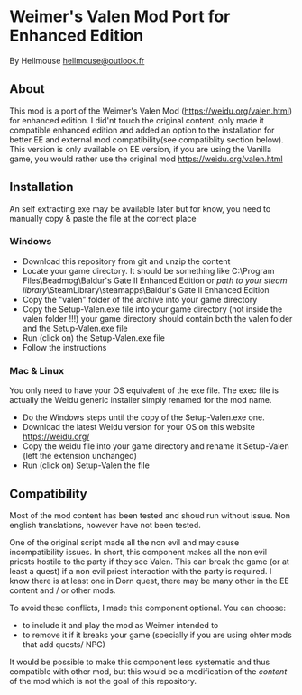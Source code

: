 # Weimer's Valen Mod Port for Enhanced Edition

By Hellmouse <hellmouse@outlook.fr>

## About

This mod is a port of the Weimer's Valen Mod (https://weidu.org/valen.html) for enhanced edition.
I did'nt touch the original content, only made it compatible enhanced edition and added an option to the installation for better EE and external mod compatibility(see compatiblity section below).
This version is only available on EE version, if you are using the Vanilla game, you would rather use the original mod https://weidu.org/valen.html

## Installation

An self extracting exe may be available later but for know, you need to manually copy & paste the file at the correct place

### Windows
- Download this repository from git and unzip the content
- Locate your game directory. It should be something like C:\Program Files\Beadmog\Baldur's Gate II Enhanced Edition or *path to your steam library*\SteamLibrary\steamapps\Baldur's Gate II Enhanced Edition
- Copy the "valen" folder of the archive into your game directory
- Copy the Setup-Valen.exe file into your game directory (not inside the valen folder !!!) your game directory should contain both the valen folder and the  Setup-Valen.exe file
- Run (click on) the  Setup-Valen.exe file
- Follow the instructions

### Mac & Linux

You only need to have your OS equivalent of the exe file. The exec file is actually the Weidu generic installer simply renamed for the mod name.

- Do the Windows steps until the copy of the Setup-Valen.exe one.
- Download the latest Weidu version for your OS on this website https://weidu.org/
- Copy the weidu file into your game directory and rename it Setup-Valen (left the extension unchanged)
- Run (click on) Setup-Valen the file 

## Compatibility


Most of the mod content has been tested and shoud run without issue. Non english translations, however have not been tested.

One of the original script made all the non evil and may cause incompatibility issues. In short, this component makes all the non evil priests hostile to the party if they see Valen. This can break the game (or at least a quest) if a non evil priest interaction with the party is required. I know there is at least one in Dorn quest, there may be many other in the EE content and / or other mods.

To avoid these conflicts, I made this component optional. You can choose:
- to include it and play the mod as Weimer intended to
- to remove it if it breaks your game (specially if you are using ohter mods that add quests/ NPC)

It would be possible to make this component less systematic and thus compatible with other mod, but this would be a modification of the *content* of the mod which is not the goal of this repository.

